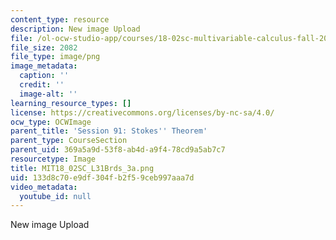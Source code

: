 ```yaml
---
content_type: resource
description: New image Upload
file: /ol-ocw-studio-app/courses/18-02sc-multivariable-calculus-fall-2010/133d8c70e9df304fb2f59ceb997aaa7d_MIT18_02SC_L31Brds_3a.png
file_size: 2082
file_type: image/png
image_metadata:
  caption: ''
  credit: ''
  image-alt: ''
learning_resource_types: []
license: https://creativecommons.org/licenses/by-nc-sa/4.0/
ocw_type: OCWImage
parent_title: 'Session 91: Stokes'' Theorem'
parent_type: CourseSection
parent_uid: 369a5a9d-53f8-ab4d-a9f4-78cd9a5ab7c7
resourcetype: Image
title: MIT18_02SC_L31Brds_3a.png
uid: 133d8c70-e9df-304f-b2f5-9ceb997aaa7d
video_metadata:
  youtube_id: null
---
```

New image Upload
